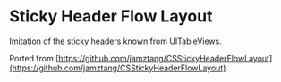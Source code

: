 # Sticky Header Flow Layout
Imitation of the sticky headers known from UITableViews. 

Ported from [https://github.com/jamztang/CSStickyHeaderFlowLayout](https://github.com/jamztang/CSStickyHeaderFlowLayout)
